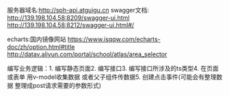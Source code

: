 服务器域名:http://sph-api.atguigu.cn
swagger文档:
http://139.198.104.58:8209/swagger-ui.html
http://139.198.104.58:8212/swagger-ui.html#/

echarts:国内镜像网站
https://www.isqqw.com/echarts-doc/zh/option.html#title
http://datav.aliyun.com/portal/school/atlas/area_selector

编写业务逻辑：1. 编写静态页面2. 编写接口3. 编写接口所涉及的ts类型4. 在页面或表单 用v-model收集数据 或者父子组件传数据5. 创建点击事件(可能会有整理数据 整理成post请求需要的参数形式)
